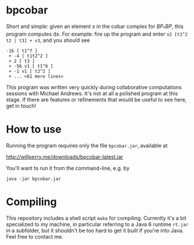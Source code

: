 # bpcobar

Short and simple: given an element $x$ in the cobar complex for $BP_* BP$, this program computes $\mathrm{d}x$.
For example: fire up the program and enter `v2 [t1^2 t2 | t3] + v3`, and you should see

    -16 [ t1^7 ]
     + -4 [ t1t2^2 ]
     + 2 [ t3 ]
     + -56 v1 [ t1^6 ]
     + -1 v1 [ t2^2 ]
     + ... <61 more lines>

This program was written very quickly during collaborative computations sessions with Michael Andrews. It's not at all a polished program at this stage. If there are features or refinements that would be useful to see here, get in touch!


# How to use

Running the program requires only the file `bpcobar.jar`, available at 

http://willperry.me/downloads/bpcobar-latest.jar

You'll want to run it from the command-line, e.g. by
    
    java -jar bpcobar.jar



# Compiling

This repository includes a shell script `make` for compiling. Currently it's a bit specialized to my machine, in particular referring to a Java 6 runtime `rt.jar` in a subfolder, but it shouldn't be too hard to get it built if you're into Java. Feel free to contact me.


